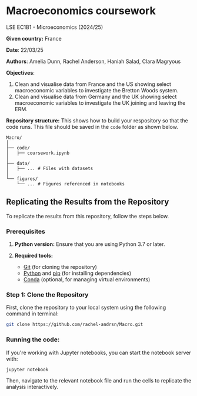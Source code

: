 # Macroeconomics coursework

LSE EC1B1 - Microeconomics (2024/25)

**Given country:** France

**Date**: 22/03/25

**Authors**: Amelia Dunn, Rachel Anderson, Haniah Salad, Clara Magryous

**Objectives**:
1. Clean and visualise data from France and the US showing select macroeconomic variables to investigate the Bretton Woods system.
2. Clean and visualise data from Germany and the UK showing select macroeconomic variables to investigate the UK joining and leaving the ERM.

**Repository structure:**
This shows how to build your respository so that the code runs. This file should be saved in the `code` folder as shown below. 

```
Macro/
│
├── code/
│   ├── coursework.ipynb
│
├── data/
│   ├── ... # Files with datasets
│
└── figures/
    └── ... # Figures referenced in notebooks

```

## Replicating the Results from the Repository

To replicate the results from this repository, follow the steps below.

### Prerequisites

1. **Python version:** Ensure that you are using Python 3.7 or later.

2. **Required tools:** 
   - [Git](https://git-scm.com/) (for cloning the repository)
   - [Python](https://www.python.org/downloads/) and [pip](https://pip.pypa.io/en/stable/) (for installing dependencies)
   - [Conda](https://docs.conda.io/projects/conda/en/latest/index.html) (optional, for managing virtual environments)

### Step 1: Clone the Repository

First, clone the repository to your local system using the following command in terminal:

```bash
git clone https://github.com/rachel-andrsn/Macro.git  
```

### Running the code:

If you're working with Jupyter notebooks, you can start the notebook server with:

```bash
jupyter notebook
```

Then, navigate to the relevant notebook file and run the cells to replicate the analysis interactively.

